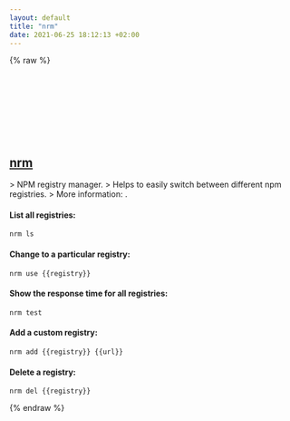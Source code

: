 ```yaml
---
layout: default
title: "nrm"
date: 2021-06-25 18:12:13 +02:00
---
```

{% raw %}
<h2 id="nrm">
  <a href="/en/common/nrm.html">nrm</a> <a href="#nrm"><svg class="icon">
    <use href="/assets/images/unicode_sprite.svg#link" />
  </svg></a>
</h2>
> NPM registry manager.
> Helps to easily switch between different npm registries.
> More information: <https://github.com/Pana/nrm>.

#### List all registries:
```shell
nrm ls
```
#### Change to a particular registry:
```shell
nrm use {{registry}}
```
#### Show the response time for all registries:
```shell
nrm test
```
#### Add a custom registry:
```shell
nrm add {{registry}} {{url}}
```
#### Delete a registry:
```shell
nrm del {{registry}}
```
{% endraw %}